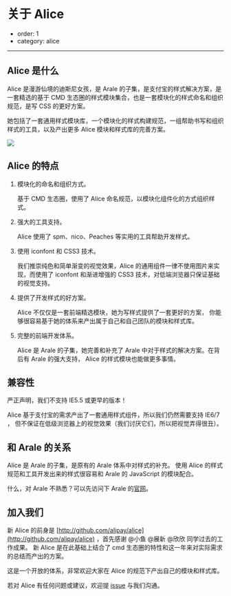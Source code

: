 # 关于 Alice

- order: 1
- category: alice

---

## Alice 是什么

Alice 是漫游仙境的迪斯尼女孩，是 Arale 的子集，是支付宝的样式解决方案，是一套精选的基于 CMD 生态圈的样式模块集合，也是一套模块化的样式命名和组织规范，是写 CSS 的更好方案。

她包括了一套通用样式模块库，一个模块化的样式构建规范，一组帮助书写和组织样式的工具，以及产出更多 Alice 模块和样式库的完善方案。

![](../static/css-icon.png)

## Alice 的特点

1. 模块化的命名和组织方式。

    基于 CMD 生态圈，使用了 Alice 命名规范，以模块化组件化的方式组织样式。

2. 强大的工具支持。

    Alice 使用了 spm、nico、Peaches 等实用的工具帮助开发样式。

3. 使用 iconfont 和 CSS3 技术。

    我们推崇纯色和简单渐变的视觉效果，Alice 的通用组件一律不使用图片来实现，而使用了 iconfont 和渐进增强的 CSS3 技术，对低端浏览器只保证基础的视觉支持。

4. 提供了开发样式的好方案。

    Alice 不仅仅是一套前端精选模块，她为写样式提供了一套更好的方案，
    你能够很容易基于她的体系来产出属于自己和自己团队的模块和样式库。

5. 完整的前端开发体系。

    Alice 是 Arale 的子集，她完善和补充了 Arale 中对于样式的解决方案。在背后有 Arale 的强大支持，
    Alice 的样式模块也能做更多事情。


## 兼容性

严正声明，我们不支持 IE5.5 或更早的版本！

Alice 基于支付宝的需求产出了一套通用样式组件，所以我们仍然需要支持 IE6/7 ，
但不保证在低级浏览器上的视觉效果（我们讨厌它们，所以把视觉弄得很丑）。


## 和 Arale 的关系

Alice 是 Arale 的子集，是原有的 Arale 体系中对样式的补充。
使用 Alice 的样式规范和工具开发出来的样式很容易和 Arale 的 JavaScript 的模块配合。

什么，对 Arale 不熟悉？可以先访问下 Arale 的[官网](http://aralejs.org/)。


## 加入我们

新 Alice 的前身是 [http://github.com/alipay/alice](http://github.com/alipay/alice) ，首先感谢 @小鱼 @展新 @欣欣 同学过去的工作成果。
新 Alice 是在此基础上结合了 cmd 生态圈的特性和这一年来对实际需求的总结而产出的方案。

这是一个开放的体系，非常欢迎大家在 Alice 的规范下产出自己的模块和样式库。

若对 Alice 有任何问题或建议，欢迎提 [issue](https://github.com/aliceui/aliceui.github.com/issues/new) 与我们沟通。
